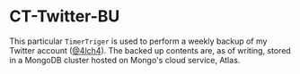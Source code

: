 # CT-Twitter-BU

This particular `TimerTriger` is used to perform a weekly backup of my Twitter account ([@4lch4][0]). The backed up contents are, as of writing, stored in a MongoDB cluster hosted on Mongo's cloud service, Atlas.

[0]: https://twitter.com/4lch4
